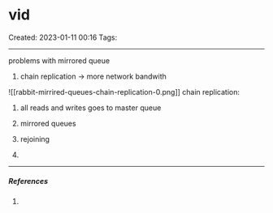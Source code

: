 # vid
Created: 2023-01-11 00:16
Tags: 
____
problems with mirrored queue

1. chain replication -> more network bandwith

![[rabbit-mirrired-queues-chain-replication-0.png]]
chain replication:
1. all reads and writes goes to master queue
2. mirrored queues 


3. rejoining
4. 


_____
##### References
1.

